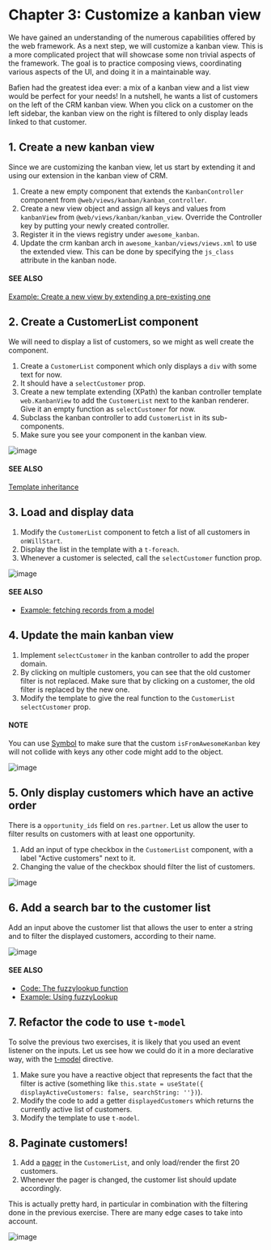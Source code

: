# Chapter 3: Customize a kanban view

We have gained an understanding of the numerous capabilities offered by the web framework. As a
next step, we will customize a kanban view. This is a more complicated project that will showcase
some non trivial aspects of the framework. The goal is to practice composing views, coordinating
various aspects of the UI, and doing it in a maintainable way.

Bafien had the greatest idea ever: a mix of a kanban view and a list view would be perfect for your
needs! In a nutshell, he wants a list of customers on the left of the CRM kanban view. When you
click on a customer on the left sidebar, the kanban view on the right is filtered to only display
leads linked to that customer.

## 1. Create a new kanban view

Since we are customizing the kanban view, let us start by extending it and using our extension in
the kanban view of CRM.

1. Create a new empty component that extends the `KanbanController` component from
   `@web/views/kanban/kanban_controller`.
2. Create a new view object and assign all keys and values from `kanbanView` from
   `@web/views/kanban/kanban_view`. Override the Controller key by putting your newly
   created controller.
3. Register it in the views registry under `awesome_kanban`.
4. Update the crm kanban arch in `awesome_kanban/views/views.xml` to use the extended view.
   This can be done by specifying the `js_class` attribute in the kanban node.

#### SEE ALSO
[Example: Create a new view by extending a pre-existing one](https://github.com/odoo/odoo/blob/0a59f37e7dd73daff2e9926542312195b3de4154/addons/todo/static/src/views/todo_conversion_form/todo_conversion_form_view.js)

## 2. Create a CustomerList component

We will need to display a list of customers, so we might as well create the component.

1. Create a `CustomerList` component which only displays a `div` with some text for now.
2. It should have a `selectCustomer` prop.
3. Create a new template extending (XPath) the kanban controller template `web.KanbanView` to add
   the `CustomerList` next to the kanban renderer. Give it an empty function as `selectCustomer`
   for now.
4. Subclass the kanban controller to add `CustomerList` in its sub-components.
5. Make sure you see your component in the kanban view.

![image](../../../_images/customer_list_component.png)

#### SEE ALSO
[Template inheritance](../../reference/frontend/qweb.md#reference-qweb-template-inheritance)

## 3. Load and display data

1. Modify the `CustomerList` component to fetch a list of all customers in `onWillStart`.
2. Display the list in the template with a `t-foreach`.
3. Whenever a customer is selected, call the `selectCustomer` function prop.

![image](../../../_images/customer_data.png)

#### SEE ALSO
- [Example: fetching records from a model](https://github.com/odoo/odoo/blob/986c00c1bd1b3ca16a04ab25f5a2504108136112/addons/project/static/src/views/burndown_chart/burndown_chart_model.js#L26-L31)

## 4. Update the main kanban view

1. Implement `selectCustomer` in the kanban controller to add the proper domain.
2. By clicking on multiple customers, you can see that the old customer filter is not replaced.
   Make sure that by clicking on a customer, the old filter is replaced by the new one.
3. Modify the template to give the real function to the `CustomerList` `selectCustomer` prop.

#### NOTE
You can use [Symbol](https://developer.mozilla.org/en-US/docs/Web/JavaScript/Reference/Global_Objects/Symbol)
to make sure that the custom `isFromAwesomeKanban` key will not collide with keys any other
code might add to the object.

![image](../../../_images/customer_filter.png)

## 5. Only display customers which have an active order

There is a `opportunity_ids` field on `res.partner`. Let us allow the user to filter results on
customers with at least one opportunity.

1. Add an input of type checkbox in the `CustomerList` component, with a label "Active customers"
   next to it.
2. Changing the value of the checkbox should filter the list of customers.

![image](../../../_images/active_customer.png)

## 6. Add a search bar to the customer list

Add an input above the customer list that allows the user to enter a string and to filter the
displayed customers, according to their name.

![image](../../../_images/customer_search.png)

#### SEE ALSO
- [Code: The fuzzylookup function](https://github.com/odoo/odoo/blob/235fc69280a18a5805d8eb84d76ada91ba49fe67/addons/web/static/src/core/utils/search.js#L41-L54)
- [Example: Using fuzzyLookup](https://github.com/odoo/odoo/blob/1f4e583ba20a01f4c44b0a4ada42c4d3bb074273/addons/web/static/tests/core/utils/search_test.js#L17)

## 7. Refactor the code to use `t-model`

To solve the previous two exercises, it is likely that you used an event listener on the inputs. Let
us see how we could do it in a more declarative way, with the [t-model](https://github.com/odoo/owl/blob/master/doc/reference/input_bindings.md) directive.

1. Make sure you have a reactive object that represents the fact that the filter is active
   (something like
   `this.state = useState({ displayActiveCustomers: false, searchString: ''})`).
2. Modify the code to add a getter `displayedCustomers` which returns the currently active list
   of customers.
3. Modify the template to use `t-model`.

## 8. Paginate customers!

1. Add a [pager](../../reference/frontend/owl_components.md#frontend-pager) in the `CustomerList`, and only load/render the first 20
   customers.
2. Whenever the pager is changed, the customer list should update accordingly.

This is actually pretty hard, in particular in combination with the filtering done in the
previous exercise. There are many edge cases to take into account.

![image](../../../_images/customer_pager.png)
